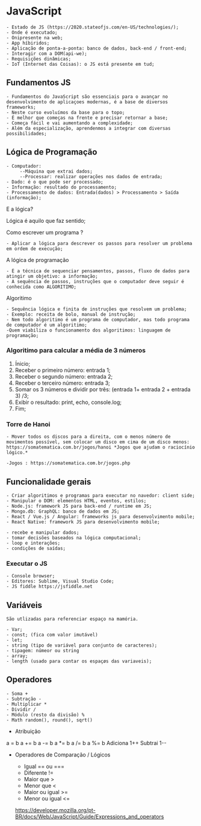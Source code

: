 # JavaScript
    
    - Estado de JS (https://2020.stateofjs.com/en-US/technologies/);
    - Onde é executado;
    - Onipresente na web;
    - App híbiridos;
    - Aplicação de ponta-a-ponta: banco de dados, back-end / front-end;
    - Interagir com a DOM(api-we);
    - Requisições dinâmicas;
    - IoT (Internet das Coisas): o JS está presente em tud;

## Fundamentos JS 
    
    - Fundamentos do JavaScript são essenciais para o avançar no desenvolvimento de aplicaçoes modernas, é a base de diversos frameworks;
    - Neste curso evoluímos da base para o topo;
    - É melhor que começas na frente e precisar retornar a base;
    - Começa fácil e vai aumentando a complexidade;
    - Além da especialização, aprendenmos a integrar com diversas possibilidades;

## Lógica de Programação
    
    - Computador:
         --Máquina que extrai dados;
         --Processar: realizar operações nos dados de entrada;
    - Dado: é o que pode ser processado;
    - Informação: resultado do processamento;
    - Processamento de dados: Entrada(dados) > Processamento > Saída (informação);

E a lógica?

Lógica é aquilo que faz sentido;

Como escrever um programa ?
    
    - Aplicar a lógica para descrever os passos para resolver um problema em ordem de execução;

A lógica de programação
    
    - É a técnica de sequenciar pensamentos, passos, fluxo de dados para atingir um objetivo: a informação;
    - A sequência de passos, instruções que o computador deve seguir é conhecida como ALGORITIMO;

Algoritimo

    - Sequência lógica e finita de instruções que resolvem um problema;
    - Exemplo: receita de bolo, manual de instrução;
    - Nem todo algoritimo é um programa de computador, mas todo programa de computador é um algoritimo;
    -Quem viabiliza o funcionamento dos algoritimos: linguagem de programação;

### Algoritimo para calcular a média de 3 números

1. Ínicio;
2. Receber o primeiro número: entrada 1;
3. Receber o segundo número: entrada 2;
4. Receber o terceiro número: entrada 3;
5. Somar os 3 números e dividir por três: (entrada 1+ entrada 2 + entrada 3) /3;
6. Exibir o resultado: print, echo, console.log;
7. Fim; 

### Torre de Hanoi 

    - Mover todos os discos para a direita, com o menos número de movimentos possível, sem colocar um disco em cima de um disco menos: https://somatematica.com.br/jogos/hanoi *Jogos que ajudam o raciocínio lógico.*

    -Jogos : https://somatematica.com.br/jogos.php

## Funcionalidade gerais

    - Criar algoritimos e programas para executar no navedor: client side;
    - Manipular o DOM: elementos HTML, eventos, estilos;
    - Node.js: framework JS para back-end / runtime em JS;
    - Mongo.db: GraphQL: banco de dados em JS;
    - React / Vue.js / Angular: frameworks js para desenvolvimento mobile;
    - React Native: framework JS para desenvolvimento mobile;

    - recebe e manipular dados;
    - tomar decisões baseados na lógica computacional;
    - loop e interações;
    - condições de saídas;


### Executar o JS 
   
    - Console browser;
    - Editores: Sublime, Visual Studio Code;
    - JS fiddle https://jsfiddle.net 

## Variáveis
    São utlizadas para referenciar espaço na mamória.

    - Var;
    - const; (fica com valor imutável)
    - let;
    - string (tipo de variável para conjunto de caracteres);
    - tipagem: númeor ou string
    - array;
    - length (usado para contar os espaçøs das variaveis);

## Operadores

    - Soma + 
    - Subtração -
    - Multiplicar *
    - Dividir /
    - Módulo (resto da divisão) %
    - Math random(), round(), sqrt()


* Atribuição

a =  b
a += b
a -= b
a *= b
a /= b
a %= b 
Adiciona 1++ 
Subtrai 1-- 

* Operadores de Comparação / Lógicos 

    - Igual == ou === 
    - Diferente != 
    - Maior que  > 
    - Menor que  <
    - Maior ou igual >=
    - Menor ou igual <=

    https://developer.mozilla.org/pt-BR/docs/Web/JavaScript/Guide/Expressions_and_operators 

